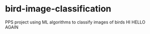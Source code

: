 # bird-image-classification
PPS project using ML algorithms to classify images of birds
HI
HELLO AGAIN
